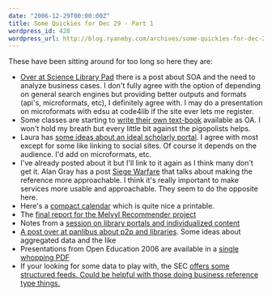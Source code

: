 ```yaml
---
date: "2006-12-29T00:00:00Z"
title: Some Quickies for Dec 29 - Part 1
wordpress_id: 428
wordpress_url: http://blog.ryaneby.com/archives/some-quickies-for-dec-29-part-1/
---
```

These have been sitting around for too long so here they are:

<ul>
<li><a href="http://scilib.typepad.com/science_library_pad/2006/12/in_which_the_op.html">Over at Science Library Pad</a> there is a post about SOA and the need to analyze business cases. I don't fully agree with the option of depending on general search engines but providing better outputs and formats (api's, microformats, etc), I definitely agree with. I may do a presentation on microformats with edsu at code4lib if the site ever lets me register.</li>
<li>Some classes are starting to <a href="http://content.hamptonroads.com/story.cfm?story=114689&ran=20962">write their own text-book</a> available as OA. I won't hold my breath but every little bit against the pigopolists helps.</li>
<li>Laura has <a href="http://liblogs.albany.edu/library20/2006/10/the_ideal_20_scholarly_portal.html">some ideas about an ideal scholarly portal</a>. I agree with most except for some like linking to social sites. Of course it depends on the audience. I'd add on microformats, etc.</li>
<li>I've already posted about it but I'll link to it again as I think many don't get it. Alan Gray has a post <a href="http://www.darienlibrary.org/staffpages/gray/blog/archives/2006/08/siege_warfare.html">Siege Warfare</a> that talks about making the reference more approachable. I think it's really important to make services more usable and approachable. They seem to do the opposite here.</li>
<li>Here's a <a href="http://davidseah.com/static/cal/ccal2007.htm">compact calendar</a> which is quite nice a printable.</li>
<li>The <a href="http://www.cdlib.org/inside/projects/melvyl_recommender/">final report for the Melvyl Recommender project</a></li>
<li>Notes from a <a href="http://meredith.wolfwater.com/wordpress/index.php/2006/10/25/il2006-day-2-delivering-individualized-library-content-portals-and-the-future-of-library-web-sites/">session on library portals and individualized content</li>
<li>A post over at panlibus <a href="http://blogs.talis.com/panlibus/archives/2006/10/is_there_a_plac.php">about p2p and libraries</a>. Some ideas about aggregated data and the like</li>
<li>Presentations from Open Education 2006 are available in a <a href="http://cosl.usu.edu/conferences/opened2006/docs/opened2006-proceedings.pdf">single whopping PDF</a></li>
<li>If your looking for some data to play with, the SEC <a href="http://www.tbray.org/ongoing/When/200x/2006/10/04/XBRL-RSS">offers some structured feeds. Could be helpful with those doing business reference type things.</li>
</ul>

